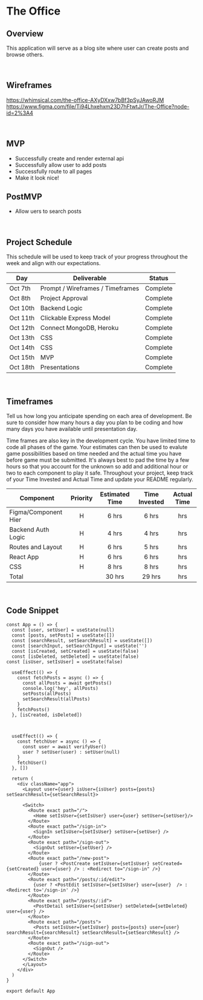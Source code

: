# The Office

## Overview

This application will serve as a blog site where user can create posts and browse others.

<br>

## Wireframes

https://whimsical.com/the-office-AXyDXxw7bBf3pSyJAwoRJM <br>
https://www.figma.com/file/Ti94Lhxehxm23D7hFtwtJr/The-Office?node-id=2%3A4

<br>

## MVP

- Successfully create and render external api
- Successfully allow user to add posts 
- Successfully route to all pages
- Make it look nice!

## PostMVP

- Allow uers to search posts 

<br>

## Project Schedule

This schedule will be used to keep track of your progress throughout the week and align with our expectations.


| Day           | Deliverable                                        | Status     |
| ------------- | -------------------------------------------------- | ---------- |
|Oct 7th | Prompt / Wireframes / Timeframes                           | Complete |
|Oct 8th | Project Approval                                           | Complete |
|Oct 10th | Backend Logic                                             | Complete |
|Oct 11th | Clickable Express Model                                   | Complete |
|Oct 12th | Connect MongoDB, Heroku                                   | Complete |
|Oct 13th | CSS                                                       | Complete |
|Oct 14th | CSS                                                       | Complete |
|Oct 15th | MVP                                                       | Complete |
|Oct 18th | Presentations                                             | Complete |

<br>

## Timeframes

Tell us how long you anticipate spending on each area of development. Be sure to consider how many hours a day you plan to be coding and how many days you have available until presentation day.

Time frames are also key in the development cycle. You have limited time to code all phases of the game. Your estimates can then be used to evalute game possibilities based on time needed and the actual time you have before game must be submitted. It's always best to pad the time by a few hours so that you account for the unknown so add and additional hour or two to each component to play it safe. Throughout your project, keep track of your Time Invested and Actual Time and update your README regularly.

| Component           | Priority | Estimated Time | Time Invested | Actual Time |
| ------------------- | :------: | :------------: | :-----------: | :---------: |
| Figma/Component Hier|    H     |     6 hrs      |     6 hrs     |     hrs    |
| Backend Auth Logic  |    H     |     4 hrs      |     4 hrs     |     hrs    |
| Routes and Layout   |    H     |     6 hrs      |     5 hrs     |     hrs    |
| React App           |    H     |     6 hrs      |     6 hrs     |     hrs    |
| CSS                 |    H     |     8 hrs      |     8 hrs     |     hrs    |
| Total               |          |     30 hrs     |     29 hrs    |     hrs    |

<br>

## Code Snippet

```
const App = () => {
  const [user, setUser] = useState(null)
  const [posts, setPosts] = useState([])
  const [searchResult, setSearchResult] = useState([])
  const [searchInput, setSearchInput] = useState('')
  const [isCreated, setCreated] = useState(false)
  const [isDeleted, setDeleted] = useState(false)
const [isUser, setIsUser] = useState(false)

  useEffect(() => {
    const fetchPosts = async () => {
      const allPosts = await getPosts()
      console.log('hey', allPosts)
      setPosts(allPosts)
      setSearchResult(allPosts)
    }
    fetchPosts()
  }, [isCreated, isDeleted])



  useEffect(() => {
    const fetchUser = async () => {
      const user = await verifyUser()
      user ? setUser(user) : setUser(null)
    }
    fetchUser()
  }, [])

  return (
    <div className="app">
      <Layout user={user} isUser={isUser} posts={posts} setSearchResult={setSearchResult}>

      <Switch>
        <Route exact path="/">
          <Home setIsUser={setIsUser} user={user} setUser={setUser}/>
        </Route>
        <Route exact path="/sign-in">
          <SignIn setIsUser={setIsUser} setUser={setUser} />
        </Route>
        <Route exact path="/sign-out">
          <SignOut setUser={setUser} />
        </Route>
        <Route exact path="/new-post">
            {user ? <PostCreate setIsUser={setIsUser} setCreated={setCreated} user={user} /> : <Redirect to="/sign-in" />}
        </Route>
        <Route exact path="/posts/:id/edit">
          {user ? <PostEdit setIsUser={setIsUser} user={user}  /> : <Redirect to='/sign-in' />}
        </Route>
        <Route exact path="/posts/:id">
          <PostDetail setIsUser={setIsUser} setDeleted={setDeleted} user={user} />
        </Route>
        <Route exact path="/posts">
          <Posts setIsUser={setIsUser} posts={posts} user={user} searchResult={searchResult} setSearchResult={setSearchResult} />
        </Route>
        <Route exact path="/sign-out">
          <SignOut />
        </Route>
      </Switch>
      </Layout>
    </div>
  )
}

export default App

```
